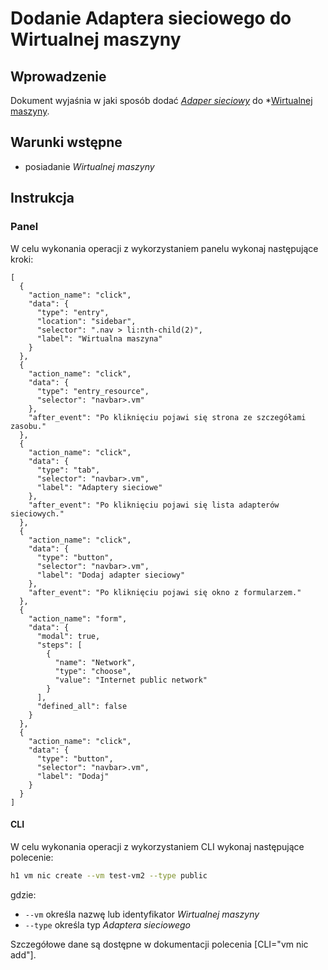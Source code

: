 # Dodanie Adaptera sieciowego do Wirtualnej maszyny

## Wprowadzenie

Dokument wyjaśnia w jaki sposób dodać *[Adaper sieciowy](/resource/networking/network-adapter.md)* do *[Wirtualnej maszyny](/resource/compute/virtual-machine.md).

## Warunki wstępne

* posiadanie *Wirtualnej maszyny*

## Instrukcja

### Panel

W celu wykonania operacji z wykorzystaniem panelu wykonaj następujące kroki:

```guide
[
  {
    "action_name": "click",
    "data": {
      "type": "entry",
      "location": "sidebar",
      "selector": ".nav > li:nth-child(2)",
      "label": "Wirtualna maszyna"
    }
  },
  {
    "action_name": "click",
    "data": {
      "type": "entry_resource",
      "selector": "navbar>.vm"
    },
    "after_event": "Po kliknięciu pojawi się strona ze szczegółami zasobu."
  },
  {
    "action_name": "click",
    "data": {
      "type": "tab",
      "selector": "navbar>.vm",
      "label": "Adaptery sieciowe"
    },
    "after_event": "Po kliknięciu pojawi się lista adapterów sieciowych."
  },
  {
    "action_name": "click",
    "data": {
      "type": "button",
      "selector": "navbar>.vm",
      "label": "Dodaj adapter sieciowy"
    },
    "after_event": "Po kliknięciu pojawi się okno z formularzem."
  },
  {
    "action_name": "form",
    "data": {
      "modal": true,
      "steps": [
        {
          "name": "Network",
          "type": "choose",
          "value": "Internet public network"
        }
      ],
      "defined_all": false
    }
  },
  {
    "action_name": "click",
    "data": {
      "type": "button",
      "selector": "navbar>.vm",
      "label": "Dodaj"
    }
  }
]
```

#### CLI

W celu wykonania operacji z wykorzystaniem CLI wykonaj następujące polecenie:

```bash
h1 vm nic create --vm test-vm2 --type public
```

gdzie:

 * ```--vm``` określa nazwę lub identyfikator *Wirtualnej maszyny*
 * ```--type``` określa typ *Adaptera sieciowego*

Szczegółowe dane są dostępne w dokumentacji polecenia [CLI="vm nic add"].
